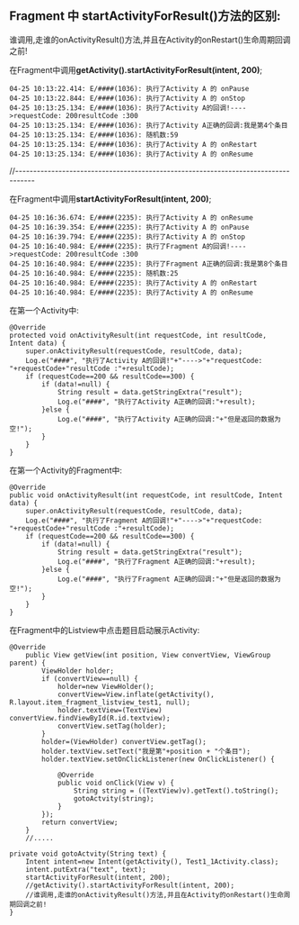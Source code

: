 ## Fragment 中 startActivityForResult()方法的区别: ##

谁调用,走谁的onActivityResult()方法,并且在Activity的onRestart()生命周期回调之前!

在Fragment中调用**getActivity().startActivityForResult(intent, 200)**;

	04-25 10:13:22.414: E/####(1036): 执行了Activity A 的 onPause 
	04-25 10:13:22.844: E/####(1036): 执行了Activity A 的 onStop 
	04-25 10:13:25.134: E/####(1036): 执行了Activity A的回调!---->requestCode: 200resultCode :300
	04-25 10:13:25.134: E/####(1036): 执行了Activity A正确的回调:我是第4个条目
	04-25 10:13:25.134: E/####(1036): 随机数:59
	04-25 10:13:25.134: E/####(1036): 执行了Activity A 的 onRestart 
	04-25 10:13:25.134: E/####(1036): 执行了Activity A 的 onResume 
//-----------------------------------------------------------------------------------

在Fragment中调用**startActivityForResult(intent, 200)**;

	04-25 10:16:36.674: E/####(2235): 执行了Activity A 的 onResume 
	04-25 10:16:39.354: E/####(2235): 执行了Activity A 的 onPause 
	04-25 10:16:39.794: E/####(2235): 执行了Activity A 的 onStop 
	04-25 10:16:40.984: E/####(2235): 执行了Fragment A的回调!---->requestCode: 200resultCode :300
	04-25 10:16:40.984: E/####(2235): 执行了Fragment A正确的回调:我是第8个条目
	04-25 10:16:40.984: E/####(2235): 随机数:25
	04-25 10:16:40.984: E/####(2235): 执行了Activity A 的 onRestart 
	04-25 10:16:40.984: E/####(2235): 执行了Activity A 的 onResume 

在第一个Activity中:

	@Override
	protected void onActivityResult(int requestCode, int resultCode, Intent data) {
		super.onActivityResult(requestCode, resultCode, data);
		Log.e("####", "执行了Activity A的回调!"+"---->"+"requestCode: "+requestCode+"resultCode :"+resultCode);
		if (requestCode==200 && resultCode==300) {
			if (data!=null) {
				String result = data.getStringExtra("result");
				Log.e("####", "执行了Activity A正确的回调:"+result);
			}else {
				Log.e("####", "执行了Activity A正确的回调:"+"但是返回的数据为空!");
			}
		}
	}

在第一个Activity的Fragment中:

	@Override
	public void onActivityResult(int requestCode, int resultCode, Intent data) {
		super.onActivityResult(requestCode, resultCode, data);
		Log.e("####", "执行了Fragment A的回调!"+"---->"+"requestCode: "+requestCode+"resultCode :"+resultCode);
		if (requestCode==200 && resultCode==300) {
			if (data!=null) {
				String result = data.getStringExtra("result");
				Log.e("####", "执行了Fragment A正确的回调:"+result);
			}else {
				Log.e("####", "执行了Fragment A正确的回调:"+"但是返回的数据为空!");
			}
		}
	}

在Fragment中的Listview中点击题目启动展示Activity:

	@Override
		public View getView(int position, View convertView, ViewGroup parent) {
			ViewHolder holder;
			if (convertView==null) {
				holder=new ViewHolder();
				convertView=View.inflate(getActivity(), R.layout.item_fragment_listview_test1, null);
				holder.textView=(TextView) convertView.findViewById(R.id.textview);
				convertView.setTag(holder);
			}
			holder=(ViewHolder) convertView.getTag();
			holder.textView.setText("我是第"+position + "个条目");
			holder.textView.setOnClickListener(new OnClickListener() {
				
				@Override
				public void onClick(View v) {
					String string = ((TextView)v).getText().toString();
					gotoActvity(string);
				}
			});
			return convertView;
		}
		//.....

	private void gotoActvity(String text) {
		Intent intent=new Intent(getActivity(), Test1_1Activity.class);
		intent.putExtra("text", text);
		startActivityForResult(intent, 200);
		//getActivity().startActivityForResult(intent, 200);
		//谁调用,走谁的onActivityResult()方法,并且在Activity的onRestart()生命周期回调之前!
	}

